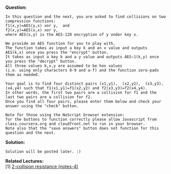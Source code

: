 <b>Question:</b>
```
In this question and the next, you are asked to find collisions on two compression functions:
f1(x,y)=AES(y,x) xor y,  and
f2(x,y)=AES(x,x) xor y,
where AES(x,y) is the AES-128 encryption of y under key x. 

We provide an AES function for you to play with. 
The function takes as input a key k and an x value and outputs AES(k,x) once you press the "encrypt" button. 
It takes as input a key k and a y value and outputs AES−1(k,y) once you press the "decrypt" button. 
All three values k,x,y are assumed to be hex values 
(i.e. using only characters 0-9 and a-f) and the function zero-pads them as needed. 

Your goal is to find four distinct pairs (x1,y1),  (x2,y2),  (x3,y3),  (x4,y4) such that f1(x1,y1)=f1(x2,y2) and f2(x3,y3)=f2(x4,y4). 
In other words, the first two pairs are a collision for f1 and the last two pairs are a collision for f2. 
Once you find all four pairs, please enter them below and check your answer using the "check" button.

Note for those using the NoScript browser extension: 
for the buttons to function correctly please allow Javascript from class.coursera.org and cloudfront.net to run in your browser.
Note also that the "save answers" button does not function for this question and the next.
```
<b>Solution:</b>
```
Solution will be posted later. :)
```
<b>Related Lectures:</b><br>
[1] <a href="https://github.com/ashumeow/cryptography-I/blob/master/week-3/notes/2---Collision-Resistance/4%20-%20Compressing%20function%20-%20construction.md">2-collision resistance (notes-4)</a><br>
